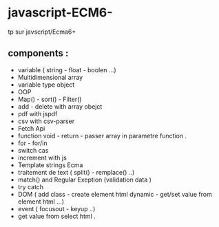 # javascript-ECM6-
tp sur javscript/Ecma6+


## components : 

 - variable ( string - float - boolen ...)
 - Multidimensional array
 - variable type object 
 - OOP 
 - Map() - sort() - Filter() 
 - add - delete with array obejct 
 - pdf with jspdf 
 - csv with csv-parser
 - Fetch Api
 - function void - return - passer array in parametre function .
 - for - for/in 
 - switch cas 
 - increment with js 
 - Template strings Ecma
 - traitement de text ( split() - remplace() ..)
 - match() and Regular Exeption (validation data ) 
 - try catch 
 - DOM ( add class - create element html dynamic - get/set value from element html ...)
 - event ( focusout - keyup ..)
 - get value from select html .
 
